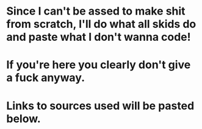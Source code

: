 # Since I can't be assed to make shit from scratch, I'll do what all skids do and paste what I don't wanna code!
# If you're here you clearly don't give a fuck anyway.
# Links to sources used will be pasted below.

